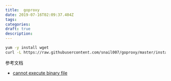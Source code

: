 ```yaml
---
title:  goproxy
date: 2019-07-16T02:09:37.404Z
tags: 
categories:
draft: true
description: 
---
```


```bash
yum -y install wget
curl -L https://raw.githubusercontent.com/snail007/goproxy/master/install_auto.sh | bash 

```

参考文档

- [cannot execute binary file](https://my.oschina.net/liting/blog/358502)
